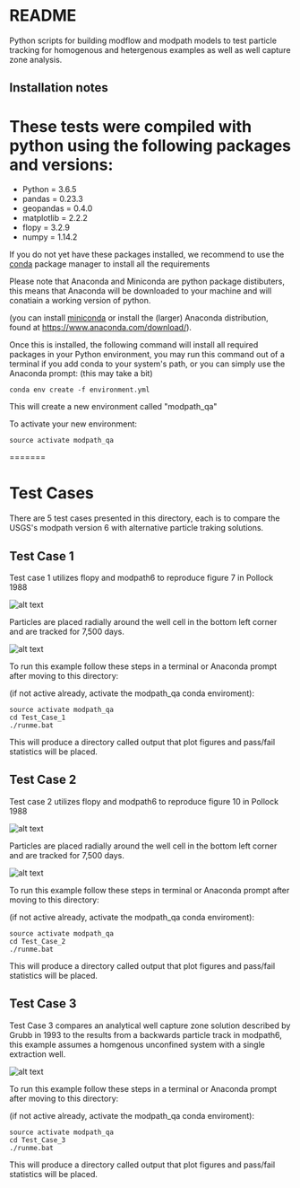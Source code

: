 # README #

Python scripts for building modflow and modpath models to test particle tracking for homogenous and hetergenous examples as well as well capture zone analysis. 

## Installation notes

These tests were compiled with python using the following packages and versions:
=======
- Python = 3.6.5
- pandas = 0.23.3
- geopandas = 0.4.0
- matplotlib = 2.2.2
- flopy = 3.2.9 
- numpy = 1.14.2

If you do not yet have these packages installed, we recommend to use the [conda](http://conda.pydata.org/docs/intro.html) package manager to install all the requirements 

Please note that Anaconda and Miniconda are python package distibuters, this means that Anaconda will be downloaded to your machine and will conatiain a working version of python. 

(you can install [miniconda](http://conda.pydata.org/miniconda.html) or install the (larger) Anaconda
distribution, found at https://www.anaconda.com/download/).

Once this is installed, the following command will install all required packages in your Python environment, you may run this command out of a terminal if you add conda to your system's path, or you can simply use the Anaconda prompt:
(this may take a bit)
```
conda env create -f environment.yml
```
This will create a new environment called "modpath_qa"

To activate your new environment:
```
source activate modpath_qa
```

=======

# Test Cases #
There are 5 test cases presented in this directory, each is to compare the USGS's modpath version 6 with alternative particle traking solutions.

## Test Case 1
Test case 1 utilizes flopy and modpath6 to reproduce figure 7 in Pollock 1988

![alt text](https://github.com/rosskush/pollock_88_modpath/blob/master/Test_Case_1/fig7.PNG)

Particles are placed radially around the well cell in the bottom left corner and are tracked for 7,500 days.

![alt text](https://github.com/rosskush/pollock_88_modpath/blob/master//Test_Case_1/output/figures/7500_days.png)

To run this example follow these steps in a terminal or Anaconda prompt after moving to this directory:

(if not active already, activate the modpath_qa conda enviroment):
```
source activate modpath_qa
cd Test_Case_1
./runme.bat
```
This will produce a directory called output that plot figures and pass/fail statistics will be placed.

## Test Case 2
Test case 2 utilizes flopy and modpath6 to reproduce figure 10 in Pollock 1988

![alt text](https://github.com/rosskush/pollock_88_modpath/blob/master/Test_Case_2/fig10.png)

Particles are placed radially around the well cell in the bottom left corner and are tracked for 7,500 days.

![alt text](https://github.com/rosskush/pollock_88_modpath/blob/master//Test_Case_2/output/figures/30pt0_days.png)

To run this example follow these steps in terminal or Anaconda prompt after moving to this directory:

(if not active already, activate the modpath_qa conda enviroment):
```
source activate modpath_qa
cd Test_Case_2
./runme.bat
```
This will produce a directory called output that plot figures and pass/fail statistics will be placed.


## Test Case 3
Test Case 3 compares an analytical well capture zone solution described by Grubb in 1993 to the results from a backwards particle track in modpath6, this example assumes a homgenous unconfined system with a single extraction well.

![alt text](https://github.com/rosskush/pollock_88_modpath/blob/master//Test_Case_3/output/backwards.png)


To run this example follow these steps in a terminal or Anaconda prompt after moving to this directory:

(if not active already, activate the modpath_qa conda enviroment):
```
source activate modpath_qa
cd Test_Case_3
./runme.bat
```
This will produce a directory called output that plot figures and pass/fail statistics will be placed.




